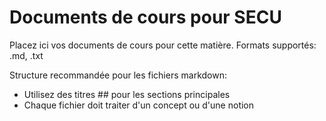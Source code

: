 # Documents de cours pour SECU

Placez ici vos documents de cours pour cette matière.
Formats supportés: .md, .txt

Structure recommandée pour les fichiers markdown:
- Utilisez des titres ## pour les sections principales
- Chaque fichier doit traiter d'un concept ou d'une notion
